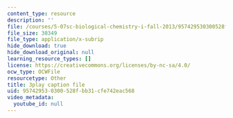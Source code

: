 ```yaml
---
content_type: resource
description: ''
file: /courses/5-07sc-biological-chemistry-i-fall-2013/957429530300528fbb31cfe742eac568_345Wz_7CrN4.vtt
file_size: 30349
file_type: application/x-subrip
hide_download: true
hide_download_original: null
learning_resource_types: []
license: https://creativecommons.org/licenses/by-nc-sa/4.0/
ocw_type: OCWFile
resourcetype: Other
title: 3play caption file
uid: 95742953-0300-528f-bb31-cfe742eac568
video_metadata:
  youtube_id: null
---
```

